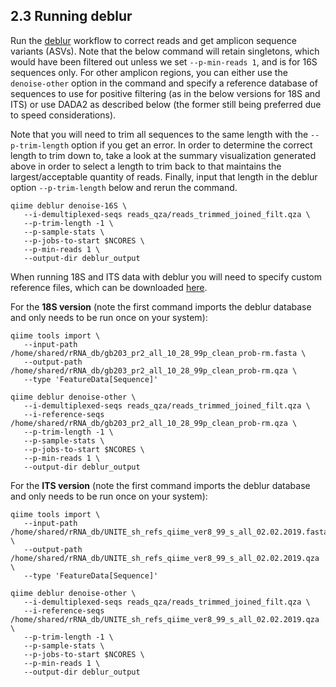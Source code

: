## 2.3 Running deblur

Run the [deblur][5] workflow to correct reads and get amplicon sequence variants (ASVs). Note that the below command will retain singletons, which would have been filtered out unless we set ```--p-min-reads 1```, and is for 16S sequences only. For other amplicon regions, you can either use the ```denoise-other``` option in the command and specify a reference database of sequences to use for positive filtering (as in the below versions for 18S and ITS) or use DADA2 as described below (the former still being preferred due to speed considerations).

Note that you will need to trim all sequences to the same length with the ```--p-trim-length``` option if you get an error. In order to determine the correct length to trim down to, take a look at the summary visualization generated above in order to select a length to trim back to that maintains the largest/acceptable quantity of reads. Finally, input that length in the deblur option ```--p-trim-length``` below and rerun the command.

```
qiime deblur denoise-16S \
   --i-demultiplexed-seqs reads_qza/reads_trimmed_joined_filt.qza \
   --p-trim-length -1 \
   --p-sample-stats \
   --p-jobs-to-start $NCORES \
   --p-min-reads 1 \
   --output-dir deblur_output
```

When running 18S and ITS data with deblur you will need to specify custom reference files, which can be downloaded [here][21].

For the **18S version** (note the first command imports the deblur database and only needs to be run once on your system):

```
qiime tools import \
   --input-path /home/shared/rRNA_db/gb203_pr2_all_10_28_99p_clean_prob-rm.fasta \
   --output-path /home/shared/rRNA_db/gb203_pr2_all_10_28_99p_clean_prob-rm.qza \
   --type 'FeatureData[Sequence]'

qiime deblur denoise-other \
   --i-demultiplexed-seqs reads_qza/reads_trimmed_joined_filt.qza \
   --i-reference-seqs /home/shared/rRNA_db/gb203_pr2_all_10_28_99p_clean_prob-rm.qza \
   --p-trim-length -1 \
   --p-sample-stats \
   --p-jobs-to-start $NCORES \
   --p-min-reads 1 \
   --output-dir deblur_output
```

For the **ITS version** (note the first command imports the deblur database and only needs to be run once on your system):

```
qiime tools import \
   --input-path /home/shared/rRNA_db/UNITE_sh_refs_qiime_ver8_99_s_all_02.02.2019.fasta \
   --output-path /home/shared/rRNA_db/UNITE_sh_refs_qiime_ver8_99_s_all_02.02.2019.qza \
   --type 'FeatureData[Sequence]'

qiime deblur denoise-other \
   --i-demultiplexed-seqs reads_qza/reads_trimmed_joined_filt.qza \
   --i-reference-seqs /home/shared/rRNA_db/UNITE_sh_refs_qiime_ver8_99_s_all_02.02.2019.qza \
   --p-trim-length -1 \
   --p-sample-stats \
   --p-jobs-to-start $NCORES \
   --p-min-reads 1 \
   --output-dir deblur_output
```

[5]: https://github.com/biocore/deblur
[21]: http://kronos.pharmacology.dal.ca/public_files/deblur_ref/
